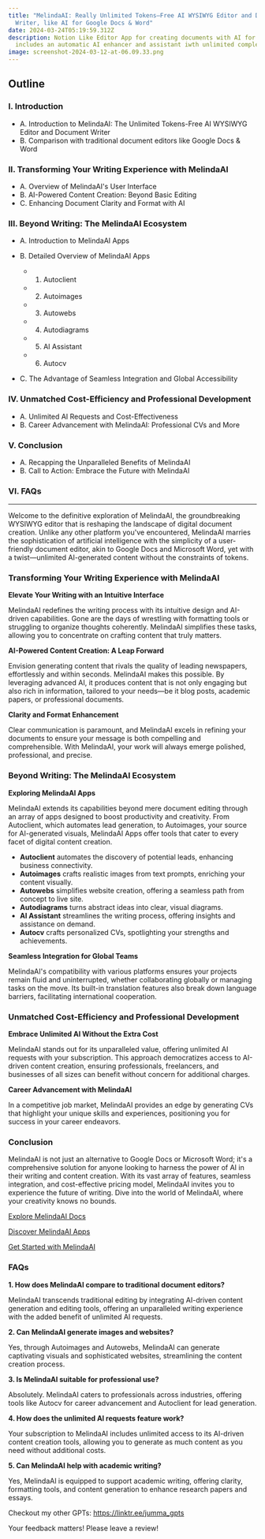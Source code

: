 ```yaml
---
title: "MelindaAI: Really Unlimited Tokens—Free AI WYSIWYG Editor and Document
  Writer, like AI for Google Docs & Word"
date: 2024-03-24T05:19:59.312Z
description: Notion Like Editor App for creating documents with AI for free. It
  includes an automatic AI enhancer and assistant iwth unlimited completions.
image: screenshot-2024-03-12-at-06.09.33.png
---
```

## **Outline**

### **I. Introduction**

* A. Introduction to MelindaAI: The Unlimited Tokens-Free AI WYSIWYG Editor and Document Writer
* B. Comparison with traditional document editors like Google Docs & Word

### **II. Transforming Your Writing Experience with MelindaAI**

* A. Overview of MelindaAI's User Interface
* B. AI-Powered Content Creation: Beyond Basic Editing
* C. Enhancing Document Clarity and Format with AI

### **III. Beyond Writing: The MelindaAI Ecosystem**

* A. Introduction to MelindaAI Apps
* B. Detailed Overview of MelindaAI Apps

  * 1. Autoclient
  * 2. Autoimages
  * 3. Autowebs
  * 4. Autodiagrams
  * 5. AI Assistant
  * 6. Autocv
* C. The Advantage of Seamless Integration and Global Accessibility

### **IV. Unmatched Cost-Efficiency and Professional Development**

* A. Unlimited AI Requests and Cost-Effectiveness
* B. Career Advancement with MelindaAI: Professional CVs and More

### **V. Conclusion**

* A. Recapping the Unparalleled Benefits of MelindaAI
* B. Call to Action: Embrace the Future with MelindaAI

### **VI. FAQs**

- - -

Welcome to the definitive exploration of MelindaAI, the groundbreaking WYSIWYG editor that is reshaping the landscape of digital document creation. Unlike any other platform you've encountered, MelindaAI marries the sophistication of artificial intelligence with the simplicity of a user-friendly document editor, akin to Google Docs and Microsoft Word, yet with a twist—unlimited AI-generated content without the constraints of tokens. 

### **Transforming Your Writing Experience with MelindaAI**

**Elevate Your Writing with an Intuitive Interface**

MelindaAI redefines the writing process with its intuitive design and AI-driven capabilities. Gone are the days of wrestling with formatting tools or struggling to organize thoughts coherently. MelindaAI simplifies these tasks, allowing you to concentrate on crafting content that truly matters.

**AI-Powered Content Creation: A Leap Forward**

Envision generating content that rivals the quality of leading newspapers, effortlessly and within seconds. MelindaAI makes this possible. By leveraging advanced AI, it produces content that is not only engaging but also rich in information, tailored to your needs—be it blog posts, academic papers, or professional documents.

**Clarity and Format Enhancement**

Clear communication is paramount, and MelindaAI excels in refining your documents to ensure your message is both compelling and comprehensible. With MelindaAI, your work will always emerge polished, professional, and precise.

### **Beyond Writing: The MelindaAI Ecosystem**

**Exploring MelindaAI Apps**

MelindaAI extends its capabilities beyond mere document editing through an array of apps designed to boost productivity and creativity. From Autoclient, which automates lead generation, to Autoimages, your source for AI-generated visuals, MelindaAI Apps offer tools that cater to every facet of digital content creation.

* **Autoclient** automates the discovery of potential leads, enhancing business connectivity.
* **Autoimages** crafts realistic images from text prompts, enriching your content visually.
* **Autowebs** simplifies website creation, offering a seamless path from concept to live site.
* **Autodiagrams** turns abstract ideas into clear, visual diagrams.
* **AI Assistant** streamlines the writing process, offering insights and assistance on demand.
* **Autocv** crafts personalized CVs, spotlighting your strengths and achievements.

**Seamless Integration for Global Teams**

MelindaAI's compatibility with various platforms ensures your projects remain fluid and uninterrupted, whether collaborating globally or managing tasks on the move. Its built-in translation features also break down language barriers, facilitating international cooperation.

### **Unmatched Cost-Efficiency and Professional Development**

**Embrace Unlimited AI Without the Extra Cost**

MelindaAI stands out for its unparalleled value, offering unlimited AI requests with your subscription. This approach democratizes access to AI-driven content creation, ensuring professionals, freelancers, and businesses of all sizes can benefit without concern for additional charges.

**Career Advancement with MelindaAI**

In a competitive job market, MelindaAI provides an edge by generating CVs that highlight your unique skills and experiences, positioning you for success in your career endeavors.

### **Conclusion**

MelindaAI is not just an alternative to Google Docs or Microsoft Word; it's a comprehensive solution for anyone looking to harness the power of AI in their writing and content creation. With its vast array of features, seamless integration, and cost-effective pricing model, MelindaAI invites you to experience the future of writing. Dive into the world of MelindaAI, where your creativity knows no bounds.

[Explore MelindaAI Docs](https://melindaai.com/docs)

[Discover MelindaAI Apps](https://melindaai.com/apps)

[Get Started with MelindaAI](https://melindaai.com/get-started)

### **FAQs**

**1. How does MelindaAI compare to traditional document editors?**

MelindaAI transcends traditional editing by integrating AI-driven content generation and editing tools, offering an unparalleled writing experience with the added benefit of unlimited AI requests.

**2. Can MelindaAI generate images and websites?**

Yes, through Autoimages and Autowebs, MelindaAI can generate captivating visuals and sophisticated websites, streamlining the content creation process.

**3. Is MelindaAI suitable for professional use?**

Absolutely. MelindaAI caters to professionals across industries, offering tools like Autocv for career advancement and Autoclient for lead generation.

**4. How does the unlimited AI requests feature work?**

Your subscription to MelindaAI includes unlimited access to its AI-driven content creation tools, allowing you to generate as much content as you need without additional costs.

**5. Can MelindaAI help with academic writing?**

Yes, MelindaAI is equipped to support academic writing, offering clarity, formatting tools, and content generation to enhance research papers and essays.

Checkout my other GPTs: https://linktr.ee/jumma_gpts

Your feedback matters! Please leave a review!